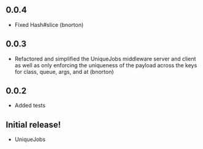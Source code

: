 0.0.4
-----------

- Fixed Hash#slice (bnorton)

0.0.3
-----------

- Refactored and simplified the UniqueJobs middleware server and client as well as only enforcing the uniqueness of the payload across the keys for class, queue, args, and at (bnorton)

0.0.2
-----------

- Added tests

Initial release!
-----------

- UniqueJobs